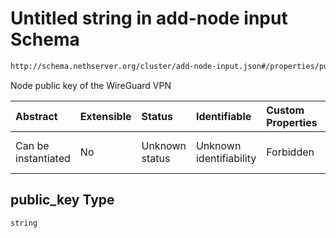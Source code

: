 # Untitled string in add-node input Schema

```txt
http://schema.nethserver.org/cluster/add-node-input.json#/properties/public_key
```

Node public key of the WireGuard VPN

| Abstract            | Extensible | Status         | Identifiable            | Custom Properties | Additional Properties | Access Restrictions | Defined In                                                                 |
| :------------------ | :--------- | :------------- | :---------------------- | :---------------- | :-------------------- | :------------------ | :------------------------------------------------------------------------- |
| Can be instantiated | No         | Unknown status | Unknown identifiability | Forbidden         | Allowed               | none                | [add-node-input.json*](cluster/add-node-input.json "open original schema") |

## public_key Type

`string`
